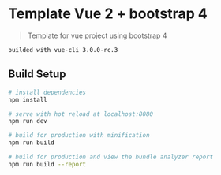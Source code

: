 # Template Vue 2 + bootstrap 4

> Template for vue project using bootstrap 4

```
builded with vue-cli 3.0.0-rc.3
```

## Build Setup

``` bash
# install dependencies
npm install

# serve with hot reload at localhost:8080
npm run dev

# build for production with minification
npm run build

# build for production and view the bundle analyzer report
npm run build --report
```
